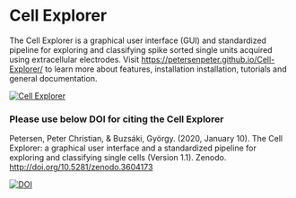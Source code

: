 # Cell Explorer
The Cell Explorer is a graphical user interface (GUI) and standardized pipeline for exploring and classifying spike sorted single units acquired using extracellular electrodes. Visit https://petersenpeter.github.io/Cell-Explorer/ to learn more about features, installation installation, tutorials and general documentation.

<a href="https://petersenpeter.github.io/Cell-Explorer/">![Cell Explorer](https://buzsakilab.com/wp/wp-content/uploads/2019/11/Cell-Explorer-example.png)</a>
### Please use below DOI for citing the Cell Explorer
Petersen, Peter Christian, & Buzsáki, György. (2020, January 10). The Cell Explorer: a graphical user interface and a standardized pipeline for exploring and classifying single cells (Version 1.1). Zenodo. http://doi.org/10.5281/zenodo.3604173

[![DOI](https://zenodo.org/badge/DOI/10.5281/zenodo.3604173.svg)](https://doi.org/10.5281/zenodo.3604173)
